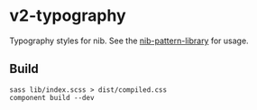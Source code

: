 # v2-typography

Typography styles for nib. See the [nib-pattern-library](http://nib-pattern-library.azurewebsites.net/pages/typography.html) for usage.

## Build

    sass lib/index.scss > dist/compiled.css
    component build --dev